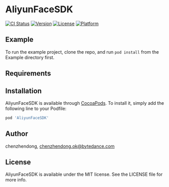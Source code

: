 # AliyunFaceSDK

[![CI Status](https://img.shields.io/travis/chenzhendong/AliyunFaceSDK.svg?style=flat)](https://travis-ci.org/chenzhendong/AliyunFaceSDK)
[![Version](https://img.shields.io/cocoapods/v/AliyunFaceSDK.svg?style=flat)](https://cocoapods.org/pods/AliyunFaceSDK)
[![License](https://img.shields.io/cocoapods/l/AliyunFaceSDK.svg?style=flat)](https://cocoapods.org/pods/AliyunFaceSDK)
[![Platform](https://img.shields.io/cocoapods/p/AliyunFaceSDK.svg?style=flat)](https://cocoapods.org/pods/AliyunFaceSDK)

## Example

To run the example project, clone the repo, and run `pod install` from the Example directory first.

## Requirements

## Installation

AliyunFaceSDK is available through [CocoaPods](https://cocoapods.org). To install
it, simply add the following line to your Podfile:

```ruby
pod 'AliyunFaceSDK'
```

## Author

chenzhendong, chenzhendong.ok@bytedance.com

## License

AliyunFaceSDK is available under the MIT license. See the LICENSE file for more info.
